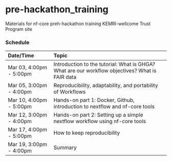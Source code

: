 # pre-hackathon_training
Materials for nf-core preh-hackathon training KEMRI-wellcome Trust Program site


### Schedule

|Date/Time|Topic|
|:---|:---|
|Mar 03, 4:00pm  - 5:00pm| Introduction to the tutorial: What is GHGA? What are our workflow objectives? What is FAIR data|
|Mar 05, 3:00pm  - 4:00pm| Reproducibility, adaptability, and portability of Workflows|
|Mar 10, 4:00pm  - 5:00pm| Hands-on part 1: Docker, Github, introduction to nextflow and nf-core tools |
|Mar 12, 3:00pm - 4:00pm| Hands-on part 2: Setting up a simple nextflow workflow using nf-core tools|
|Mar 17, 4:00pm - 5:00pm| How to keep reproducibility 
|Mar 19, 3:00pm - 4:00pm| Summary
